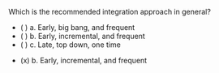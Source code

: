 <panel header=":lock::key: Which is the recommended integration approach in general?">

<panel header="%%Prerequisites%%" expandable expanded>
  <dynamic-panel bottom-switch src="../approaches/bigBangVsIncremental/full.md" header="Integration: Approaches: Big-bang vs Incremental Approach" />
  <dynamic-panel bottom-switch src="../approaches/lateVsEarly/full.md" header="Integration: Approaches: Late vs Early Approach" />
  <dynamic-panel bottom-switch src="../approaches/topDownVsBottomUp/full.md" header="Integration: Approaches: Top-down vs Bottom-up Approach" />
</panel>

<p/>

<question>
Which is the recommended integration approach in general?

- ( ) a. Early, big bang, and frequent
- ( ) b. Early, incremental, and frequent
- ( ) c. Late, top down, one time


<div slot="answer">

- (x) b. Early, incremental, and frequent

</div>
</question>
</panel>
